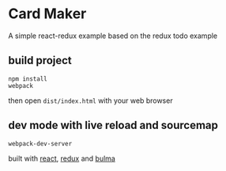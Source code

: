 # Card Maker

A simple react-redux example based on the redux todo example

## build project
```
npm install
webpack
```
then open `dist/index.html` with your web browser


## dev mode with live reload and sourcemap
```
webpack-dev-server
```

built with [react](https://facebook.github.io/react/), [redux](http://redux.js.org/) and [bulma](http://bulma.io/)
